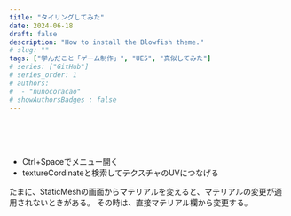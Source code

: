 ```yaml
---
title: "タイリングしてみた"
date: 2024-06-18
draft: false
description: "How to install the Blowfish theme."
# slug: ""
tags: ["学んだこと「ゲーム制作」", "UE5", "真似してみた"]
# series: ["GitHub"]
# series_order: 1
# authors:
#  - "nunocoracao"
# showAuthorsBadges : false 
---
```





<br><br><br>
- Ctrl+Spaceでメニュー開く
- textureCordinateと検索してテクスチャのUVにつなげる



たまに、StaticMeshの画面からマテリアルを変えると、マテリアルの変更が適用されないときがある。
その時は、直接マテリアル欄から変更する。




